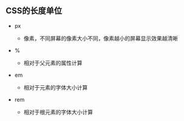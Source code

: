 ## **CSS的长度单位**

- px
  - 像素，不同屏幕的像素大小不同，像素越小的屏幕显示效果越清晰

- %
  - 相对于父元素的属性计算

- em
  - 相对于元素的字体大小计算

- rem
  - 相对于根元素的字体大小计算
